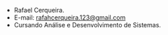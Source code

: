 - Rafael Cerqueira.
- E-mail: rafahcerqueira.123@gmail.com
- Cursando Análise e Desenvolvimento de Sistemas.

<!---
rafahcerqueira/rafahcerqueira is a ✨ special ✨ repository because its `README.md` (this file) appears on your GitHub profile.
You can click the Preview link to take a look at your changes.
--->
